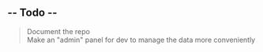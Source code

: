 ## -- Todo --
> Document the repo  
> Make an "admin" panel for dev to manage the data more conveniently 
